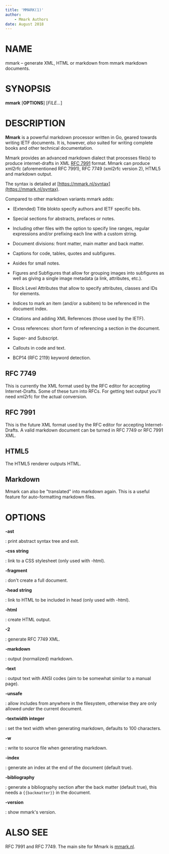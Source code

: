```yaml
---
title: 'MMARK(1)'
author:
    - Mmark Authors
date: August 2018
---
```


# NAME

mmark – generate XML, HTML or markdown from mmark markdown documents.

# SYNOPSIS

**mmark** [**OPTIONS**] [*FILE...*]

# DESCRIPTION

**Mmark** is a powerful markdown processor written in Go, geared towards writing IETF documents. It
is, however, *also* suited for writing complete books and other technical documentation.

Mmark provides an advanced markdown dialect that processes file(s) to produce internet-drafts in XML
[RFC 7991](https://tools.ietf.org/html/rfc7991) format. Mmark can produce xml2rfc (aforementioned
RFC 7991), RFC 7749 (xml2rfc version 2), HTML5 and markdown output.

The syntax is detailed at [https://mmark.nl/syntax](https://mmark.nl/syntax).

Compared to other markdown variants mmark adds:

*  (Extended) Title blokto specify authors and IETF specific bits.

*  Special sections for abstracts, prefaces or notes.

*  Including other files with the option to specify line ranges, regular expressions and/or
   prefixing each line with a custom string.

*  Document divisions: front matter, main matter and back matter.

*  Captions for code, tables, quotes and subfigures.

*  Asides for small notes.

*  Figures and Subfigures that allow for grouping images into subfigures as well as giving a single
   image metadata (a link, attributes, etc.).

*  Block Level Attributes that allow to specify attributes, classes and IDs for elements.

*  Indices to mark an item (and/or a subitem) to be referenced in the document index.

*  Citations and adding XML References (those used by the IETF).

*  Cross references: short form of referencing a section in the document.

*  Super- and Subscript.

*  Callouts in code and text.

*  BCP14 (RFC 2119) keyword detection.

## RFC 7749

This is currently the XML format used by the RFC editor for accepting Internet-Drafts. Some of these
turn into RFCs. For getting text output you'll need xml2rfc for the actual conversion.

## RFC 7991

This is the future XML format used by the RFC editor for accepting Internet-Drafts. A valid markdown
document can be turned in RFC 7749 or RFC 7991 XML.

## HTML5

The HTML5 renderer outputs HTML.

## Markdown

Mmark can also be "translated" into markdown again. This is a useful feature for auto-formatting
markdown files.

# OPTIONS

**-ast**

:  print abstract syntax tree and exit.

**-css string**

:  link to a CSS stylesheet (only used with -html).

**-fragment**

:  don't create a full document.

**-head string**

:  link to HTML to be included in head (only used with -html).

**-html**

:  create HTML output.

**-2**

:  generate RFC 7749 XML.

**-markdown**

:  output (normalized) markdown.

**-text**

:  output text with ANSI codes (aim to be somewhat similar to a manual page).

**-unsafe**

:  allow includes from anywhere in the filesystem, otherwise they are only allowed *under* the
   current document.

**-textwidth integer**

:  set the text width when generating markdown, defaults to 100 characters.

**-w**

:  write to source file when generating markdown.

**-index**

:  generate an index at the end of the document (default true).

**-bibliography**

:  generate a bibliography section after the back matter (default true), this needs a
   `{{backmatter}}` in the document.

**-version**

:  show mmark's version.

# ALSO SEE

RFC 7991 and RFC 7749. The main site for Mmark is [mmark.nl](https://mmark.nl).
